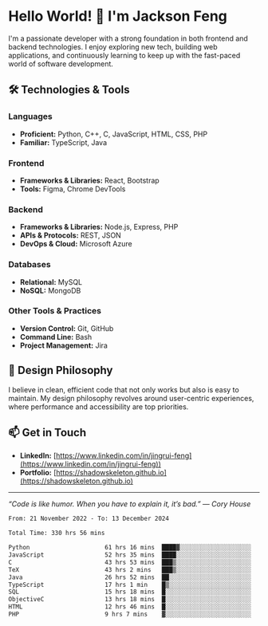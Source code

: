 # Hello World! 👋 I'm Jackson Feng

I'm a passionate developer with a strong foundation in both frontend and backend technologies. I enjoy exploring new tech, building web applications, and continuously learning to keep up with the fast-paced world of software development.

## 🛠 Technologies & Tools

### Languages
- **Proficient:** Python, C++, C, JavaScript, HTML, CSS, PHP
- **Familiar:** TypeScript, Java

### Frontend
- **Frameworks & Libraries:** React, Bootstrap
- **Tools:** Figma, Chrome DevTools

### Backend
- **Frameworks & Libraries:** Node.js, Express, PHP
- **APIs & Protocols:** REST, JSON
- **DevOps & Cloud:** Microsoft Azure

### Databases
- **Relational:** MySQL
- **NoSQL:** MongoDB

### Other Tools & Practices
- **Version Control:** Git, GitHub
- **Command Line:** Bash
- **Project Management:** Jira


## 🎨 Design Philosophy

I believe in clean, efficient code that not only works but also is easy to maintain. My design philosophy revolves around user-centric experiences, where performance and accessibility are top priorities.

## 📫 Get in Touch

- **LinkedIn:** [https://www.linkedin.com/in/jingrui-feng](https://www.linkedin.com/in/jingrui-feng))
- **Portfolio:** [https://shadowskeleton.github.io](https://shadowskeleton.github.io)

---

*“Code is like humor. When you have to explain it, it’s bad.” — Cory House*



<!--START_SECTION:waka-->

```txt
From: 21 November 2022 - To: 13 December 2024

Total Time: 330 hrs 56 mins

Python                     61 hrs 16 mins  ████▓░░░░░░░░░░░░░░░░░░░░   18.52 %
JavaScript                 52 hrs 35 mins  ████░░░░░░░░░░░░░░░░░░░░░   15.89 %
C                          43 hrs 53 mins  ███▒░░░░░░░░░░░░░░░░░░░░░   13.26 %
TeX                        43 hrs 2 mins   ███▒░░░░░░░░░░░░░░░░░░░░░   13.01 %
Java                       26 hrs 52 mins  ██░░░░░░░░░░░░░░░░░░░░░░░   08.12 %
TypeScript                 17 hrs 1 min    █▒░░░░░░░░░░░░░░░░░░░░░░░   05.14 %
SQL                        15 hrs 18 mins  █░░░░░░░░░░░░░░░░░░░░░░░░   04.62 %
ObjectiveC                 13 hrs 18 mins  █░░░░░░░░░░░░░░░░░░░░░░░░   04.02 %
HTML                       12 hrs 46 mins  █░░░░░░░░░░░░░░░░░░░░░░░░   03.86 %
PHP                        9 hrs 7 mins    ▓░░░░░░░░░░░░░░░░░░░░░░░░   02.76 %
```

<!--END_SECTION:waka-->

